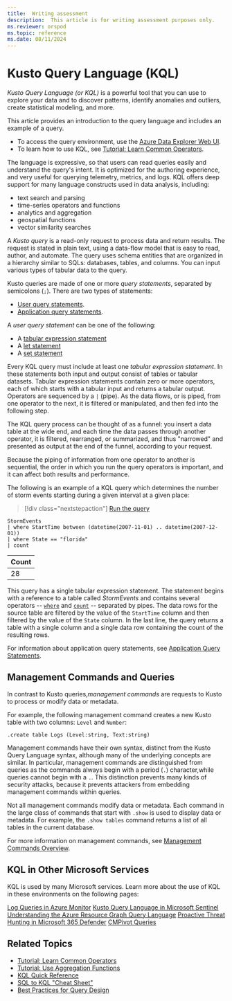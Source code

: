 ```yaml
---
title:  Writing assessment
description:  This article is for writing assessment purposes only.
ms.reviewer: orspod
ms.topic: reference
ms.date: 08/11/2024
---
```

# Kusto Query Language (KQL)

_Kusto Query Language (or KQL)_ is a powerful tool that you can use to explore your data and to discover patterns, identify anomalies and outliers, create statistical modeling, and more. 

This article provides an introduction to the query language and includes an example of a query.

* To access the query environment, use the [Azure Data Explorer Web UI](https://dataexplorer.azure.com/).  
* To learn how to use KQL, see [Tutorial: Learn Common Operators](tutorials/learn-common-operators.md).  

The language is expressive, so that users can read queries easily and understand the query's intent. It is optimized for the authoring experience, and very useful for querying telemetry, metrics, and logs. KQL offers deep support for many language constructs used in data analysis, including:

* text search and parsing
* time-series operators and functions
* analytics and aggregation
* geospatial functions
* vector similarity searches

A *Kusto query* is a read-only request to process data and return results. The request is stated in plain text, using a data-flow model that is easy to read, author, and automate. The query uses schema entities that are organized in a hierarchy similar to SQLs: databases, tables, and columns. You can input various types of tabular data to the query.

Kusto queries are made of one or more *query statements*, separated by semicolons (`;`). There are two types of statements:

* [User query statements](statements.md#user-query-statements).
* [Application query statements](statements.md#application-query-statements).

A *user query statement* can be one of the following:

* A [tabular expression statement](tabular-expression-statements.md) 
* A [let statement](let-statement.md)
* A [set statement](set-statement.md)

Every KQL query must include at least one *tabular expression statement*. In these statements both input and output consist of tables or tabular datasets. Tabular expression statements contain zero or more operators, each of which starts with a tabular input and returns a tabular output. Operators are sequenced by a `|` (pipe). As the data flows, or is piped, from one operator to the next, it is filtered or manipulated, and then fed into the following step.

The KQL query process can be thought of as a funnel: you insert a data table at the wide end, and each time the data passes through another operator, it is filtered, rearranged, or summarized, and thus "narrowed" and presented as output at the end of the funnel, according to your request. 

Because the piping of information from one operator to another is sequential, the order in which you run the query operators is important, and it can affect both results and performance. 

The following is an example of a KQL query which determines the number of storm events starting during a given interval at a given place:

> [!div class="nextstepaction"]
> <a href="https://dataexplorer.azure.com/clusters/help/databases/Samples?query=H4sIAAAAAAAAAwsuyS/KdS1LzSspVuCqUSjPSC1KVQguSSwqCcnMTVVISi0pT03NU9BISSxJLQGKaBgZGJjrGhrqGhhqKujpKaCJG4HENZENKklVsLVVUHLz8Q/ydHFUUgDZkpxfmlcCAIItD6l6AAAA" target="_blank">Run the query</a>

```kusto
StormEvents 
| where StartTime between (datetime(2007-11-01) .. datetime(2007-12-01))
| where State == "florida"  
| count 
```

|Count|
|-----|
|   28|

This query has a single tabular expression statement. The statement begins with a reference to a table called *StormEvents* and contains several operators -- [`where`](where-operator.md) and [`count`](count-operator.md) -- separated by pipes. 
The data rows for the source table are filtered by the value of the `StartTime` column and then filtered by the value of the `State` column. 
In the last line, the query returns a table with a single column and a single data row containing the count of the resulting rows.

For information about application query statements, see [Application Query Statements](statements.md#application-query-statements).

## Management Commands and Queries

In contrast to Kusto queries,*management commands* are requests to Kusto to process or modify data or metadata. 

For example, the following management command creates a new Kusto table with two columns: `Level` and `Number`:

```kusto
.create table Logs (Level:string, Text:string)
```

Management commands have their own syntax, distinct from the Kusto Query Language syntax, although many of the underlying concepts are similar. In particular, management commands are distinguished from queries as the commands always begin with a period (`.`) character,while queries cannot begin with a `.`. This distinction prevents many kinds of security attacks, because it prevents attackers from embedding management commands within queries.

Not all management commands modify data or metadata. Each command in the large class of commands that start with `.show` is used to display data or metadata. For example, the `.show tables` command returns a list of all tables in the current database.

For more information on management commands, see [Management Commands Overview](../management/index.md).

## KQL in Other Microsoft Services

KQL is used by many Microsoft services. Learn more about the use of KQL in these environments on the following pages:

[Log Queries in Azure Monitor](/azure/azure-monitor/logs/log-query-overview)
[Kusto Query Language in Microsoft Sentinel](/azure/sentinel/kusto-overview)
[Understanding the Azure Resource Graph Query Language](/azure/governance/resource-graph/concepts/query-language)
[Proactive Threat Hunting in Microsoft 365 Defender](/microsoft-365/security/defender/advanced-hunting-overview)
[CMPivot Queries](/mem/configmgr/core/servers/manage/cmpivot-overview#queries)

## Related Topics

* [Tutorial: Learn Common Operators](tutorials/learn-common-operators.md)
* [Tutorial: Use Aggregation Functions](tutorials/use-aggregation-functions.md)
* [KQL Quick Reference](kql-quick-reference.md)
* [SQL to KQL "Cheat Sheet"](sql-cheat-sheet.md)
* [Best Practices for Query Design](best-practices.md)
